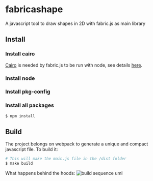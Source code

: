 # fabricashape
A javascript tool to draw shapes in 2D with fabric.js as main library

## Install

### Install cairo
[Cairo](https://www.cairographics.org/download/) is needed by fabric.js to be run with node, see details [here](https://www.npmjs.com/package/fabric).

### Install node
### Install pkg-config
### Install all packages
```sh
$ npm install
```

## Build
The project belongs on webpack to generate a unique and compact javascript file. To build it:
```sh
# This will make the main.js file in the /dist folder
$ make build
```

What happens behind the hoods:
![build sequence uml](http://www.plantuml.com/plantuml/proxy?src=https://raw.githubusercontent.com/suipotryot/fabricashape/feat/addScaleShape/docs/build/build.uml&version=1)
